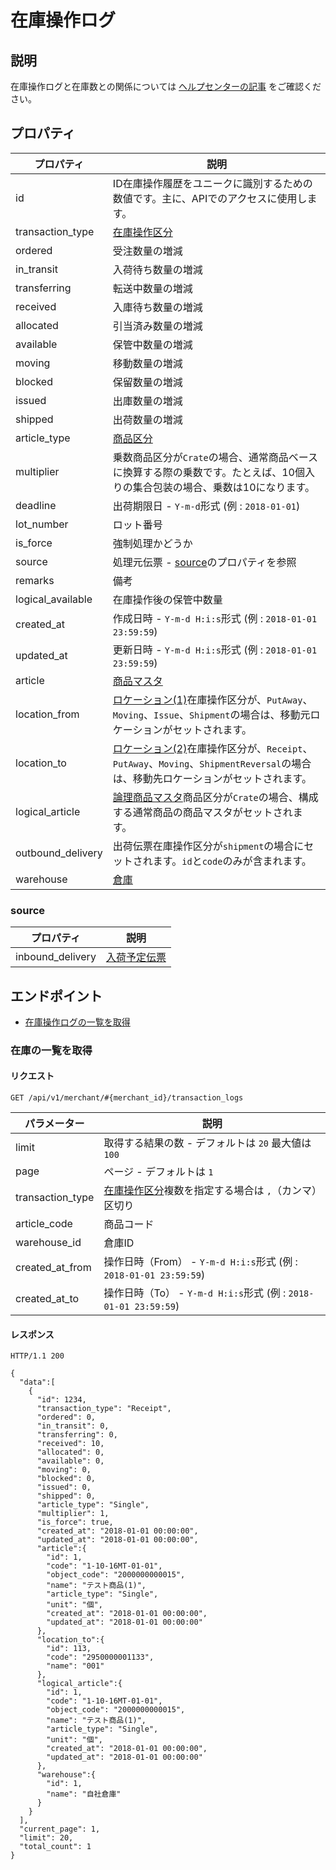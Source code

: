 # 在庫操作ログ

## 説明

在庫操作ログと在庫数との関係については [ヘルプセンターの記事](https://docs.logiless.com/%E5%9C%A8%E5%BA%AB%E7%AE%A1%E7%90%86/%E5%9C%A8%E5%BA%AB%E6%93%8D%E4%BD%9C%E3%81%AE%E5%B1%A5%E6%AD%B4%E3%82%92%E7%A2%BA%E8%AA%8D%E3%81%99%E3%82%8B) をご確認ください。

## プロパティ

| プロパティ | 説明 |
| --- | --- |
| id | ID在庫操作履歴をユニークに識別するための数値です。主に、APIでのアクセスに使用します。 |
| transaction_type | [在庫操作区分](type/transaction_type.md) |
| ordered | 受注数量の増減 |
| in_transit | 入荷待ち数量の増減 |
| transferring | 転送中数量の増減 |
| received | 入庫待ち数量の増減 |
| allocated | 引当済み数量の増減 |
| available | 保管中数量の増減 |
| moving | 移動数量の増減 |
| blocked | 保留数量の増減 |
| issued | 出庫数量の増減 |
| shipped | 出荷数量の増減 |
| article_type | [商品区分](type/article_type.md) |
| multiplier | 乗数商品区分が`Crate`の場合、通常商品ベースに換算する際の乗数です。たとえば、10個入りの集合包装の場合、乗数は10になります。 |
| deadline | 出荷期限日 - `Y-m-d`形式 (例 : `2018-01-01`) |
| lot_number | ロット番号 |
| is_force | 強制処理かどうか |
| source | 処理元伝票 - [source](#property_source)のプロパティを参照 |
| remarks | 備考 |
| logical_available | 在庫操作後の保管中数量 |
| created_at | 作成日時 - `Y-m-d H:i:s`形式 (例 : `2018-01-01 23:59:59`) |
| updated_at | 更新日時 - `Y-m-d H:i:s`形式 (例 : `2018-01-01 23:59:59`) |
| article | [商品マスタ](interface/article.md) |
| location_from | [ロケーション(1)](interface/location.md)在庫操作区分が、`PutAway`、`Moving`、`Issue`、`Shipment`の場合は、移動元ロケーションがセットされます。 |
| location_to | [ロケーション(2)](interface/location.md)在庫操作区分が、`Receipt`、`PutAway`、`Moving`、`ShipmentReversal`の場合は、移動先ロケーションがセットされます。 |
| logical_article | [論理商品マスタ](interface/article.md)商品区分が`Crate`の場合、構成する通常商品の商品マスタがセットされます。 |
| outbound_delivery | 出荷伝票在庫操作区分が`shipment`の場合にセットされます。`id`と`code`のみが含まれます。 |
| warehouse | [倉庫](interface/warehouse.md) |

### source

| プロパティ | 説明 |
| --- | --- |
| inbound_delivery | [入荷予定伝票](interface/inbound_delivery.md) |

## エンドポイント

* [在庫操作ログの一覧を取得](#get_list)

### 在庫の一覧を取得

#### リクエスト

`GET /api/v1/merchant/#{merchant_id}/transaction_logs`

| パラメーター | 説明 |
| --- | --- |
| limit | 取得する結果の数 - デフォルトは `20` 最大値は `100` |
| page | ページ - デフォルトは `1` |
| transaction_type | [在庫操作区分](type/transaction_type.md)複数を指定する場合は `,`（カンマ）区切り |
| article_code | 商品コード |
| warehouse_id | 倉庫ID |
| created_at_from | 操作日時（From） - `Y-m-d H:i:s`形式 (例 : `2018-01-01 23:59:59`) |
| created_at_to | 操作日時（To） - `Y-m-d H:i:s`形式 (例 : `2018-01-01 23:59:59`) |

#### レスポンス

`HTTP/1.1 200`

```
{
  "data":[
    {
      "id": 1234,
      "transaction_type": "Receipt",
      "ordered": 0,
      "in_transit": 0,
      "transferring": 0,
      "received": 10,
      "allocated": 0,
      "available": 0,
      "moving": 0,
      "blocked": 0,
      "issued": 0,
      "shipped": 0,
      "article_type": "Single",
      "multiplier": 1,
      "is_force": true,
      "created_at": "2018-01-01 00:00:00",
      "updated_at": "2018-01-01 00:00:00",
      "article":{
        "id": 1,
        "code": "1-10-16MT-01-01",
        "object_code": "2000000000015",
        "name": "テスト商品(1)",
        "article_type": "Single",
        "unit": "個",
        "created_at": "2018-01-01 00:00:00",
        "updated_at": "2018-01-01 00:00:00"
      },
      "location_to":{
        "id": 113,
        "code": "2950000001133",
        "name": "001"
      },
      "logical_article":{
        "id": 1,
        "code": "1-10-16MT-01-01",
        "object_code": "2000000000015",
        "name": "テスト商品(1)",
        "article_type": "Single",
        "unit": "個",
        "created_at": "2018-01-01 00:00:00",
        "updated_at": "2018-01-01 00:00:00"
      },
      "warehouse":{
        "id": 1,
        "name": "自社倉庫"
      }
    }
  ],
  "current_page": 1,
  "limit": 20,
  "total_count": 1
}

```


